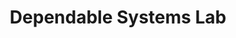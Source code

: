 ---
title: Dependable Systems Lab

description: |
  We develop techniques and abstractions for building trustworthy computer systems, i.e., systems that are safe and secure.

people:
  - george-candea


layout: project
image: "/img/labs/dslab-logo.png"
last-updated: 2019-11-04
link: "https://dslab.epfl.ch/"
---